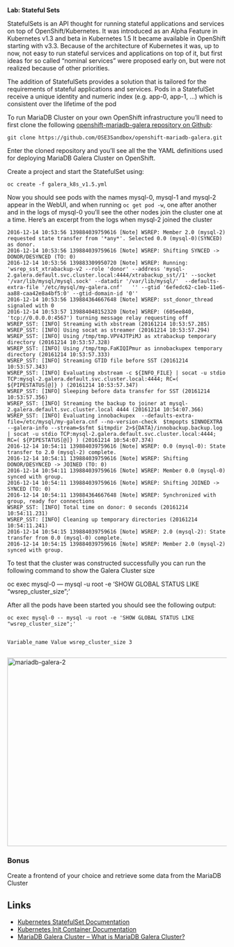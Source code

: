 **Lab: Stateful Sets**

StatefulSets is an API thought for running stateful applications and services on top of OpenShift/Kubernetes. It was introduced as an Alpha Feature in Kubernetes v1.3 and beta in Kubernetes 1.5 It became available in OpenShift starting with v3.3. Because of the architecture of Kubernetes it was, up to now, not easy to run stateful services and applications on top of it, but first ideas for so called “nominal services” were proposed early on, but were not realized because of other priorities.

The addition of StatefulSets provides a solution that is tailored for the requirements of stateful applications and services. Pods in a StatefulSet receive a unique identity and numeric index (e.g. app-0, app-1, …) which is consistent over the lifetime of the pod

<p>To run MariaDB  Cluster on your own OpenShift infrastructure you&#8217;ll need to first clone the following <a href="https://github.com/OSE3Sandbox/openshift-mariadb-galera">openshift-mariadb-galera repository on Github</a>:</p>
<pre><code>git clone https://github.com/OSE3Sandbox/openshift-mariadb-galera.git
</code></pre>
<p>Enter the cloned repository and you&#8217;ll see all the the YAML definitions used for deploying MariaDB Galera Cluster on OpenShift.
<p>Create a project and start the StatefulSet using:</p>
<pre><code>oc create -f galera_k8s_v1.5.yml
</code></pre>
<p>Now you should see pods with the names mysql-0, mysql-1 and mysql-2 appear in the WebUI, and when running <code>oc get pod -w</code>, one after another and in the logs of mysql-0 you&#8217;ll see the other nodes join the cluster one at a time. Here&#8217;s an excerpt from the logs when mysql-2 joined the cluster</p>
<pre><code>2016-12-14 10:53:56 139884039759616 [Note] WSREP: Member 2.0 (mysql-2) requested state transfer from '*any*'. Selected 0.0 (mysql-0)(SYNCED) as donor.
2016-12-14 10:53:56 139884039759616 [Note] WSREP: Shifting SYNCED -&gt; DONOR/DESYNCED (TO: 0)
2016-12-14 10:53:56 139883309950720 [Note] WSREP: Running: 'wsrep_sst_xtrabackup-v2 --role 'donor' --address 'mysql-2.galera.default.svc.cluster.local:4444/xtrabackup_sst//1' --socket '/var/lib/mysql/mysql.sock' --datadir '/var/lib/mysql/'  --defaults-extra-file '/etc/mysql/my-galera.cnf'   '' --gtid '6efedc62-c1eb-11e6-aa88-caa42e8a4bf5:0' --gtid-domain-id '0''
2016-12-14 10:53:56 139884364667648 [Note] WSREP: sst_donor_thread signaled with 0
2016-12-14 10:53:57 139884048152320 [Note] WSREP: (605ee840, 'tcp://0.0.0.0:4567') turning message relay requesting off
WSREP_SST: [INFO] Streaming with xbstream (20161214 10:53:57.285)
WSREP_SST: [INFO] Using socat as streamer (20161214 10:53:57.294)
WSREP_SST: [INFO] Using /tmp/tmp.VPV4JTPiMJ as xtrabackup temporary directory (20161214 10:53:57.328)
WSREP_SST: [INFO] Using /tmp/tmp.FaKIQIPmur as innobackupex temporary directory (20161214 10:53:57.333)
WSREP_SST: [INFO] Streaming GTID file before SST (20161214 10:53:57.343)
WSREP_SST: [INFO] Evaluating xbstream -c ${INFO_FILE} | socat -u stdio TCP:mysql-2.galera.default.svc.cluster.local:4444; RC=( ${PIPESTATUS[@]} ) (20161214 10:53:57.347)
WSREP_SST: [INFO] Sleeping before data transfer for SST (20161214 10:53:57.356)
WSREP_SST: [INFO] Streaming the backup to joiner at mysql-2.galera.default.svc.cluster.local 4444 (20161214 10:54:07.366)
WSREP_SST: [INFO] Evaluating innobackupex  --defaults-extra-file=/etc/mysql/my-galera.cnf --no-version-check  $tmpopts $INNOEXTRA --galera-info --stream=$sfmt $itmpdir 2&gt;${DATA}/innobackup.backup.log | socat -u stdio TCP:mysql-2.galera.default.svc.cluster.local:4444; RC=( ${PIPESTATUS[@]} ) (20161214 10:54:07.374)
2016-12-14 10:54:11 139884039759616 [Note] WSREP: 0.0 (mysql-0): State transfer to 2.0 (mysql-2) complete.
2016-12-14 10:54:11 139884039759616 [Note] WSREP: Shifting DONOR/DESYNCED -&gt; JOINED (TO: 0)
2016-12-14 10:54:11 139884039759616 [Note] WSREP: Member 0.0 (mysql-0) synced with group.
2016-12-14 10:54:11 139884039759616 [Note] WSREP: Shifting JOINED -&gt; SYNCED (TO: 0)
2016-12-14 10:54:11 139884364667648 [Note] WSREP: Synchronized with group, ready for connections
WSREP_SST: [INFO] Total time on donor: 0 seconds (20161214 10:54:11.231)
WSREP_SST: [INFO] Cleaning up temporary directories (20161214 10:54:11.241)
2016-12-14 10:54:15 139884039759616 [Note] WSREP: 2.0 (mysql-2): State transfer from 0.0 (mysql-0) complete.
2016-12-14 10:54:15 139884039759616 [Note] WSREP: Member 2.0 (mysql-2) synced with group.
</code></pre>
<p>To test that the cluster was constructed successfully you can run the following command to show the Galera Cluster size</p>
<p>oc exec mysql-0 &#8212; mysql -u root -e &#8216;SHOW GLOBAL STATUS LIKE &#8220;wsrep_cluster_size&#8221;;&#8217;</p>
<p>After all the pods have been started you should see the following output:</p>
<pre><code>oc exec mysql-0 -- mysql -u root -e 'SHOW GLOBAL STATUS LIKE "wsrep_cluster_size";'

Variable_name       Value
wsrep_cluster_size      3
</code></pre>
<p><a href="https://blog.openshift.com/wp-content/uploads/mariadb-galera-2.png"><img src="https://blog.openshift.com/wp-content/uploads/mariadb-galera-2-1024x432.png" alt="mariadb-galera-2" width="1024" height="432" class="aligncenter size-large wp-image-9763" srcset="https://blog.openshift.com/wp-content/uploads/mariadb-galera-2-1024x432.png 1024w, https://blog.openshift.com/wp-content/uploads/mariadb-galera-2-300x127.png 300w, https://blog.openshift.com/wp-content/uploads/mariadb-galera-2-768x324.png 768w, https://blog.openshift.com/wp-content/uploads/mariadb-galera-2.png 1218w" sizes="(max-width: 1024px) 100vw, 1024px" /></a></p>

<h3>Bonus</h3> Create a frontend of your choice and retrieve some data from the MariaDB Cluster

<h2>Links</h2>
<ul>
<li><a href="https://kubernetes.io/docs/concepts/workloads/controllers/petset/">Kubernetes StatefulSet Documentation</a></li>
<li><a href="http://kubernetes.io/docs/user-guide/pods/init-container/">Kubernetes Init Container Documentation</a></li>
<li><a href="https://mariadb.com/kb/en/mariadb/what-is-mariadb-galera-cluster/">MariaDB Galera Cluster &#8211; What is MariaDB Galera Cluster?</a></li>
</ul>
